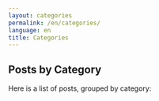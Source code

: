 ```yaml
---
layout: categories
permalink: /en/categories/
language: en
title: Categories
---
```

## Posts by Category
Here is a list of posts, grouped by category:
